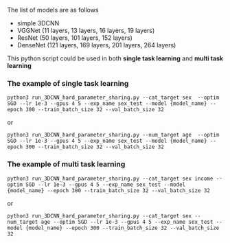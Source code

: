 The list of models are as follows 
- simple 3DCNN
- VGGNet (11 layers, 13 layers, 16 layers, 19 layers)
- ResNet (50 layers, 101 layers, 152 layers)
- DenseNet (121 layers, 169 layers, 201 layers, 264 layers)

  
This python script could be used in both **single task learning** and **multi task learning**  

### The example of single task learning

```
python3 run_3DCNN_hard_parameter_sharing.py --cat_target sex  --optim SGD --lr 1e-3 --gpus 4 5 --exp_name sex_test --model {model_name} --epoch 300 --train_batch_size 32 --val_batch_size 32 
```
or
```
python3 run_3DCNN_hard_parameter_sharing.py --num_target age  --optim SGD --lr 1e-3 --gpus 4 5 --exp_name sex_test --model {model_name} --epoch 300 --train_batch_size 32 --val_batch_size 32 
```
  
### The example of multi task learning

```
python3 run_3DCNN_hard_parameter_sharing.py --cat_target sex income --optim SGD --lr 1e-3 --gpus 4 5 --exp_name sex_test --model {model_name} --epoch 300 --train_batch_size 32 --val_batch_size 32 
```  
or 

```
python3 run_3DCNN_hard_parameter_sharing.py --cat_target sex --num_target age --optim SGD --lr 1e-3 --gpus 4 5 --exp_name sex_test --model {model_name} --epoch 300 --train_batch_size 32 --val_batch_size 32 
``` 
